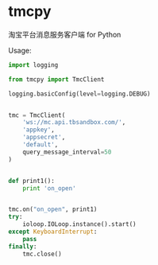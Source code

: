 tmcpy
=======================

淘宝平台消息服务客户端 for Python

Usage:
```python
import logging

from tmcpy import TmcClient

logging.basicConfig(level=logging.DEBUG)


tmc = TmcClient(
    'ws://mc.api.tbsandbox.com/',
    'appkey',
    'appsecret',
    'default',
    query_message_interval=50
)


def print1():
    print 'on_open'


tmc.on("on_open", print1)
try:
    ioloop.IOLoop.instance().start()
except KeyboardInterrupt:
    pass
finally:
    tmc.close()
```
